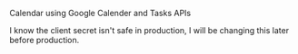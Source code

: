Calendar using Google Calender and Tasks APIs

I know the client secret isn't safe in production, I will be changing this later before production.